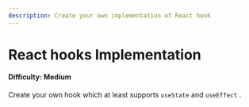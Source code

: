 ```yaml
---
description: Create your own implementation of React hook
---
```


# React hooks Implementation

#### Difficulty: Medium

Create your own hook which at least supports `useState` and `useEffect` .

